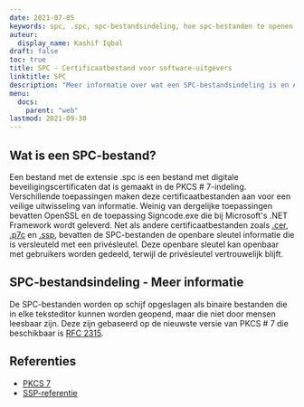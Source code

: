 ```yaml
---
date: 2021-07-05
keywords: spc, .spc, spc-bestandsindeling, hoe spc-bestanden te openen, Software Publisher-certificaatbestand
auteur:
  display_name: Kashif Iqbal
draft: false
toc: true
title: SPC - Certificaatbestand voor software-uitgevers
linktitle: SPC
description: "Meer informatie over wat een SPC-bestandsindeling is en API's die SPC-bestanden kunnen maken en openen."
menu:
  docs:
    parent: "web"
lastmod: 2021-09-30
---
```


## Wat is een SPC-bestand?

Een bestand met de extensie .spc is een bestand met digitale beveiligingscertificaten dat is gemaakt in de PKCS # 7-indeling. Verschillende toepassingen maken deze certificaatbestanden aan voor een veilige uitwisseling van informatie. Weinig van dergelijke toepassingen bevatten OpenSSL en de toepassing Signcode.exe die bij Microsoft's .NET Framework wordt geleverd. Net als andere certificaatbestanden zoals [.cer](/nl/web/cer/), [.p7c](/nl/web/p7c/) en [.ssp](/nl/web/ssp/), bevatten de SPC-bestanden de openbare sleutel informatie die is versleuteld met een privésleutel. Deze openbare sleutel kan openbaar met gebruikers worden gedeeld, terwijl de privésleutel vertrouwelijk blijft.

## SPC-bestandsindeling - Meer informatie

De SPC-bestanden worden op schijf opgeslagen als binaire bestanden die in elke teksteditor kunnen worden geopend, maar die niet door mensen leesbaar zijn. Deze zijn gebaseerd op de nieuwste versie van PKCS # 7 die beschikbaar is [RFC 2315](https://datatracker.ietf.org/doc/html/rfc2315).

## Referenties

* [PKCS 7](https://en.wikipedia.org/wiki/PKCS_7)
* [SSP-referentie](https://scalate.github.io/scalate/documentation/ssp-reference.html)

